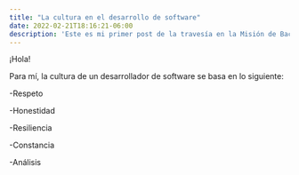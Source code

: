 ```yaml
---
title: "La cultura en el desarrollo de software"
date: 2022-02-21T18:16:21-06:00
description: 'Este es mi primer post de la travesía en la Misión de Backend con Node JS de Launch X.'
---
```


¡Hola!

Para mí, la cultura de un desarrollador de software se basa en lo siguiente:

-Respeto

-Honestidad

-Resiliencia

-Constancia

-Análisis 
